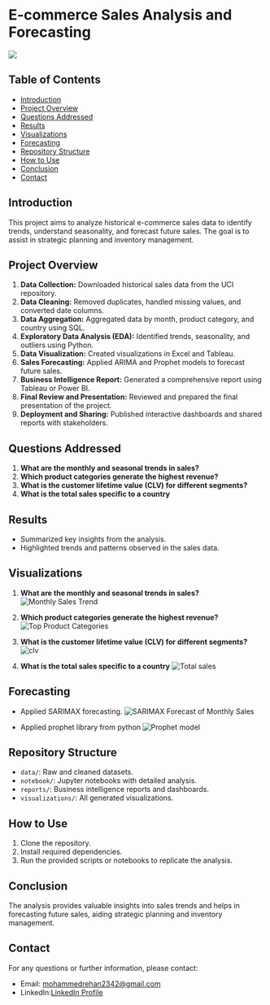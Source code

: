 # E-commerce Sales Analysis and Forecasting
<img src='CoverECommerce.jpg' />

## Table of Contents
- [Introduction](#introduction)
- [Project Overview](#project-overview)
- [Questions Addressed](#Questions-Addressed)
- [Results](#results)
- [Visualizations](#visualizations)
- [Forecasting](#forecasting)
- [Repository Structure](#repository-structure)
- [How to Use](#how-to-use)
- [Conclusion](#conclusion)
- [Contact](#Contact)

## Introduction
This project aims to analyze historical e-commerce sales data to identify trends, understand seasonality, and forecast future sales. The goal is to assist in strategic planning and inventory management.

## Project Overview
1. **Data Collection:** Downloaded historical sales data from the UCI repository.
2. **Data Cleaning:** Removed duplicates, handled missing values, and converted date columns.
3. **Data Aggregation:** Aggregated data by month, product category, and country using SQL.
4. **Exploratory Data Analysis (EDA):** Identified trends, seasonality, and outliers using Python.
5. **Data Visualization:** Created visualizations in Excel and Tableau.
6. **Sales Forecasting:** Applied ARIMA and Prophet models to forecast future sales.
7. **Business Intelligence Report:** Generated a comprehensive report using Tableau or Power BI.
8. **Final Review and Presentation:** Reviewed and prepared the final presentation of the project.
9. **Deployment and Sharing:** Published interactive dashboards and shared reports with stakeholders.
   
## Questions Addressed
1. **What are the monthly and seasonal trends in sales?**
2. **Which product categories generate the highest revenue?**
3. **What is the customer lifetime value (CLV) for different segments?**
4. **What is the total sales specific to a country**

## Results
- Summarized key insights from the analysis.
- Highlighted trends and patterns observed in the sales data.

## Visualizations
1. **What are the monthly and seasonal trends in sales?**
![Monthly Sales Trend](https://github.com/Rehaaaan/E-commerce-Sales-Analysis-and-Forecasting/blob/main/visualizations%2FE-commerce%2FPyImages%2FMonthly%20Sales%20Trend%28ECOMMERCE%29.png)

2. **Which product categories generate the highest revenue?**
![Top Product Categories](https://github.com/Rehaaaan/E-commerce-Sales-Analysis-and-Forecasting/blob/main/visualizations%2FE-commerce%2FExcel%2FHistogram%20of%20TotalSales.png)

3. **What is the customer lifetime value (CLV) for different segments?**
![clv](https://github.com/Rehaaaan/E-commerce-Sales-Analysis-and-Forecasting/blob/main/visualizations%2FE-commerce%2FPyImages%2FQ3a_Py.png)

4. **What is the total sales specific to a country**
![Total sales](https://github.com/Rehaaaan/E-commerce-Sales-Analysis-and-Forecasting/blob/main/visualizations%2FE-commerce%2FExcel%2FTotalSales%20vs.%20Country.png)


## Forecasting
- Applied SARIMAX forecasting.
![SARIMAX Forecast of Monthly Sales](https://github.com/Rehaaaan/E-commerce-Sales-Analysis-and-Forecasting/blob/main/visualizations%2FE-commerce%2FPyImages%2FSARIMAX%20Forecast%20of%20Monthly%20Sales.png)

- Applied prophet library from python
![Prophet model](https://github.com/Rehaaaan/E-commerce-Sales-Analysis-and-Forecasting/blob/main/visualizations%2FE-commerce%2FPyImages%2FSales%20Forecast%20using%20Prophet.png)

## Repository Structure
- `data/`: Raw and cleaned datasets.
- `notebook/`: Jupyter notebooks with detailed analysis.
- `reports/`: Business intelligence reports and dashboards.
- `visualizations/`: All generated visualizations.

## How to Use
1. Clone the repository.
2. Install required dependencies.
3. Run the provided scripts or notebooks to replicate the analysis.

## Conclusion
The analysis provides valuable insights into sales trends and helps in forecasting future sales, aiding strategic planning and inventory management.

## Contact
For any questions or further information, please contact:
- Email: mohammedrehan2342@gmail.com
- LinkedIn:[LinkedIn Profile](https://www.linkedin.com/in/mohammed-rehan-483943231/)

